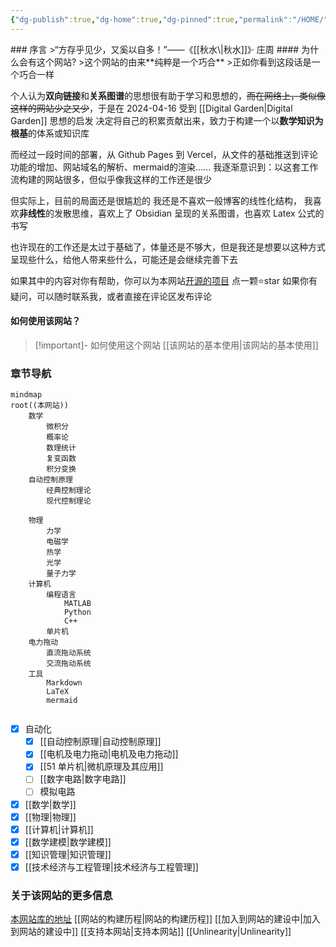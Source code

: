 ```yaml
---
{"dg-publish":true,"dg-home":true,"dg-pinned":true,"permalink":"/HOME/","pinned":true,"tags":["gardenEntry"],"dgPassFrontmatter":true,"noteIcon":"","created":"2024-04-16T13:01:27.501+08:00","updated":"2024-05-05T15:32:56.919+08:00"}
---
```


<!-- Baidu Site Verification --> 
<meta name="baidu-site-verification" content="codeva-9KnD0U41iT" /> 
<meta name="msvalidate.01" content="E37F6D89C39A53DA30623F60A0822598" />
<!-- End Baidu Site Verification -->

<body>
### 序言
>“方存乎见少，又奚以自多！”——《[[秋水\|秋水]]》· 庄周
#### 为什么会有这个网站?
>这个网站的由来**纯粹是一个巧合**
>正如你看到这段话是一个巧合一样

个人认为**双向链接**和**关系图谱**的思想很有助于学习和思想的，~~而在网络上，类似像这样的网站少之又少~~，于是在 2024-04-16 受到 [[Digital Garden\|Digital Garden]] 思想的启发
决定将自己的积累贡献出来，致力于构建一个以**数学知识为根基**的体系或知识库

而经过一段时间的部署，从 Github Pages 到 Vercel，从文件的基础推送到评论功能的增加、网站域名的解析、mermaid的渲染...... 我逐渐意识到：以这套工作流构建的网站很多，但似乎像我这样的工作还是很少

但实际上，目前的局面还是很尴尬的
我还是不喜欢一般博客的线性化结构，
我喜欢**非线性**的发散思维，喜欢上了 Obsidian 呈现的关系图谱，也喜欢 Latex 公式的书写

也许现在的工作还是太过于基础了，体量还是不够大，但是我还是想要以这种方式呈现些什么，给他人带来些什么，可能还是会继续完善下去

如果其中的内容对你有帮助，你可以为本网站[开源的项目](https://github.com/UNLINEARITY/Learn-for-Everything) 点一颗⭐star
如果你有疑问，可以随时联系我，或者直接在评论区发布评论

#### 如何使用该网站？
>[!important]- 如何使用这个网站
[[该网站的基本使用\|该网站的基本使用]]


### 章节导航
```mermaid
mindmap
root((本网站))
	数学
		微积分
		概率论
		数理统计
		复变函数
		积分变换
	自动控制原理
		经典控制理论
		现代控制理论
			
	物理
		力学
		电磁学
		热学
		光学
		量子力学
	计算机
		编程语言
			MATLAB
			Python
			C++
		单片机
	电力拖动
		直流拖动系统
		交流拖动系统
	工具
		Markdown
		LaTeX
		mermaid
		
```

- [x] 自动化
	- [x] [[自动控制原理\|自动控制原理]]
	- [x] [[电机及电力拖动\|电机及电力拖动]]
	- [x] [[51 单片机\|微机原理及其应用]]
	- [ ] [[数字电路\|数字电路]]
	- [ ] 模拟电路
- [x] [[数学\|数学]]
- [x] [[物理\|物理]]
- [x] [[计算机\|计算机]]
- [x] [[数学建模\|数学建模]]
- [x] [[知识管理\|知识管理]]
- [x] [[技术经济与工程管理\|技术经济与工程管理]]

### 关于该网站的更多信息
[本网站库的地址](https://github.com/UNLINEARITY/Learn-for-Everything)
[[网站的构建历程\|网站的构建历程]]
[[加入到网站的建设中\|加入到网站的建设中]]
[[支持本网站\|支持本网站]]
[[Unlinearity\|Unlinearity]]

</body>


